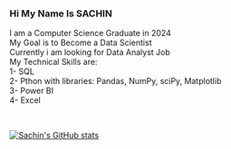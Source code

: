 ### Hi My Name Is SACHIN
I am a Computer Science Graduate in 2024
<br>
My Goal is to Become a Data Scientist
<br>
Currently i am looking for Data Analyst Job
<br>
My Technical Skills are:
<br>
1- SQL
<br>
2- Pthon with libraries: Pandas, NumPy, sciPy, Matplotlib
<br>
3- Power BI
<br>
4- Excel

<br>


[![Sachin's GitHub stats](https://github-readme-stats.vercel.app/api?username=sachin0fficial)](https://github.com/sachin0fficial/github-readme-stats)
